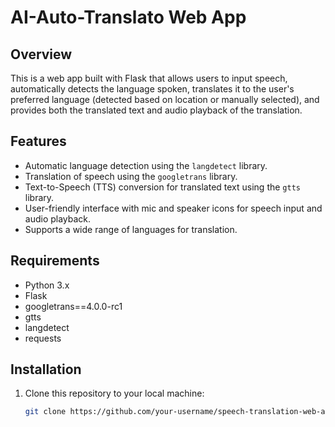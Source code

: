 # AI-Auto-Translato Web App


## Overview

This is a web app built with Flask that allows users to input speech, automatically detects the language spoken, translates it to the user's preferred language (detected based on location or manually selected), and provides both the translated text and audio playback of the translation.

## Features

- Automatic language detection using the `langdetect` library.
- Translation of speech using the `googletrans` library.
- Text-to-Speech (TTS) conversion for translated text using the `gtts` library.
- User-friendly interface with mic and speaker icons for speech input and audio playback.
- Supports a wide range of languages for translation.

## Requirements

- Python 3.x
- Flask
- googletrans==4.0.0-rc1
- gtts
- langdetect
- requests

## Installation

1. Clone this repository to your local machine:

   ```bash
   git clone https://github.com/your-username/speech-translation-web-app.git
